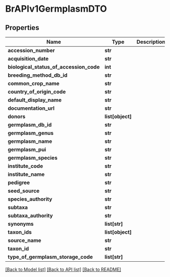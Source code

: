 # BrAPIv1GermplasmDTO

## Properties
Name | Type | Description | Notes
------------ | ------------- | ------------- | -------------
**accession_number** | **str** |  | [optional] 
**acquisition_date** | **str** |  | [optional] 
**biological_status_of_accession_code** | **int** |  | [optional] 
**breeding_method_db_id** | **str** |  | [optional] 
**common_crop_name** | **str** |  | [optional] 
**country_of_origin_code** | **str** |  | [optional] 
**default_display_name** | **str** |  | [optional] 
**documentation_url** | **str** |  | [optional] 
**donors** | **list[object]** |  | [optional] 
**germplasm_db_id** | **str** |  | [optional] 
**germplasm_genus** | **str** |  | [optional] 
**germplasm_name** | **str** |  | [optional] 
**germplasm_pui** | **str** |  | [optional] 
**germplasm_species** | **str** |  | [optional] 
**institute_code** | **str** |  | [optional] 
**institute_name** | **str** |  | [optional] 
**pedigree** | **str** |  | [optional] 
**seed_source** | **str** |  | [optional] 
**species_authority** | **str** |  | [optional] 
**subtaxa** | **str** |  | [optional] 
**subtaxa_authority** | **str** |  | [optional] 
**synonyms** | **list[str]** |  | [optional] 
**taxon_ids** | **list[object]** |  | [optional] 
**source_name** | **str** |  | [optional] 
**taxon_id** | **str** |  | [optional] 
**type_of_germplasm_storage_code** | **list[str]** |  | [optional] 

[[Back to Model list]](../README.md#documentation-for-models) [[Back to API list]](../README.md#documentation-for-api-endpoints) [[Back to README]](../README.md)


